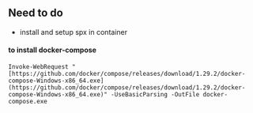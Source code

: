 
## Need to do 

- install and setup spx in container

 #### to install docker-compose

    Invoke-WebRequest "[https://github.com/docker/compose/releases/download/1.29.2/docker-compose-Windows-x86_64.exe](https://github.com/docker/compose/releases/download/1.29.2/docker-compose-Windows-x86_64.exe)" -UseBasicParsing -OutFile docker-compose.exe  